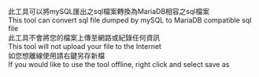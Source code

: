此工具可以將mySQL匯出之sql檔案轉換為MariaDB相容之sql檔案<br>
This tool can convert sql file dumped by mySQL to MariaDB compatible sql file<br>
此工具不會將您的檔案上傳至網路或紀錄任何資訊<br>
This tool will not upload your file to the Internet<br>
如您想離線使用請右鍵另存新檔<br>
If you would like to use the tool offline, right click and select save as

